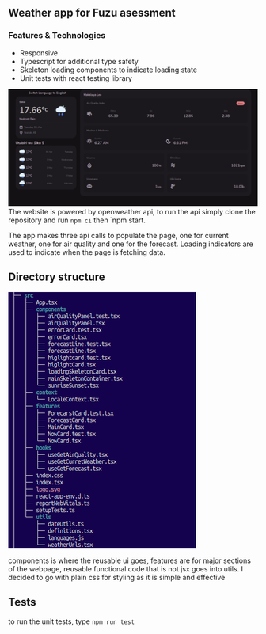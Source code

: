 ## Weather app for Fuzu asessment

### Features & Technologies
- Responsive
- Typescript for additional type safety
- Skeleton loading components to indicate loading state
- Unit tests with react testing library 


![homepage](weather_app.png)
The website is powered by openweather api, to run the api simply clone the repository and run  `npm ci` then `npm start.

The app makes three api calls to populate the page, one for current weather, one for air quality and one for the forecast. Loading indicators are used to indicate when the page is fetching data. 

## Directory structure
![homepage](directory.png)

components is where the reusable ui goes, features are for major sections of the webpage, reusable functional code that is not jsx goes into utils. I decided to go with plain css for styling as it is simple and effective  

## Tests
to run the unit tests, type `npm run test`

